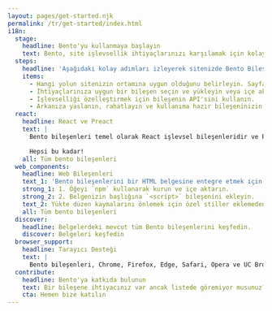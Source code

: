 ```yaml
---
layout: pages/get-started.njk
permalink: /tr/get-started/index.html
i18n:
  stage:
    headline: Bento'yu kullanmaya başlayın
    text: Bento, site işlevsellik ihtiyaçlarınızı karşılamak için kolayca özelleştirilebilen, farklı kombinasyonlar yaratmaya imkan veren yüksek performanslı web bileşenleri kümesidir. Bento bileşenleri iyi test edilmiştir, modern tarayıcılarla uyumludur ve birçok geliştirme ortamında çalışır. Sitenizde Bento bileşenlerinden birini, birkaçını veya hepsini kullanabilirsiniz! Üstelik Bento bileşenleri kendi kendini idame ettirdikleri için diğer çerçeve veya bileşen kitaplıkları ile birlikte çalışabilirler.
  steps:
    headline: 'Aşağıdaki kolay adımları izleyerek sitenizde Bento Bileşenlerini kullanmaya başlayın:'
    items:
      - Hangi yolun sitenizin ortamına uygun olduğunu belirleyin. Sayfalarınızı oluşturmak için React veya Preact kullanıyorsanız, React sürümünü kullanın, diğer tüm durumlarda Web Bileşenleri sürümünü deneyin.
      - İhtiyaçlarınıza uygun bir bileşen seçin ve yükleyin veya içe aktarın.
      - İşlevselliği özelleştirmek için bileşenin API'sini kullanın.
      - Arkanıza yaslanın, rahatlayın ve kullanıma hazır bileşeninizin tadını çıkarın!
  react:
    headline: React ve Preact
    text: |
      Bento bileşenleri temel olarak React işlevsel bileşenleridir ve Preact veya React olarak ve düzenli veya küçültülmüş yapılarda yayınlanır. Her Bento bileşenini gerektiği gibi npm aracılığıyla kurun, ardından istediğiniz gibi içe aktarın. Gösterilen örnek normal derlemede React `<BentoFitText>` kullanır.

      Hepsi bu kadar!
    all: Tüm bento bileşenleri
  web_components:
    headline: Web Bileşenleri
    text_1: 'Bento bileşenlerini bir HTML belgesine entegre etmek için iki seçenek vardır:'
    strong_1: 1. Öğeyi `npm` kullanarak kurun ve içe aktarın.
    strong_2: 2. Belgenizin başlığına `<script>` bileşenini ekleyin.
    text_2: Yükte düzen kaymalarını önlemek için özel stiller eklemeden önce her Bento bileşeninin gerekli CSS kitaplığını eklemelisiniz. En iyi yükleme performansını garanti etmek için hafif ön yükseltme stillerini doğrudan sayfaya satır içine almak en iyisidir. Daha fazla ayrıntı için her bir bileşenin düzen ve stil bölümüne bakın.
    all: Tüm bento bileşenleri
  discover:
    headline: Belgelerdeki mevcut tüm Bento bileşenlerini keşfedin.
    discover: Belgeleri keşfedin
  browser_support:
    headline: Tarayıcı Desteği
    text: |
      Bento bileşenleri, Chrome, Firefox, Edge, Safari, Opera ve UC Browser gibi çoğu büyük tarayıcının en son iki sürümünü destekler. Bu ilgili tarayıcıların masaüstü, telefon, tablet ve web görünümü sürümünü destekliyoruz.
  contribute:
    headline: Bento'ya katkıda bulunun
    text: Bir bileşene ihtiyacınız var ancak listede göremiyor musunuz? Nasıl düzeltileceğini bildiğiniz bir hatayla mı karşılaştınız? Harika haber! Bento, AMP Projesi kapsamında açık kaynaktır ve bunu muhteşem topluluğumuz olmadan yapamazdık. Bize katılın ve hemen katkıda bulunmaya başlayın!
    cta: Hemen bize katılın
---
```

